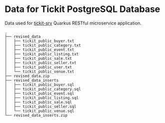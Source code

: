 # Data for Tickit PostgreSQL Database

Data used for [tickit-srv](https://github.com/garystafford/tickit-srv) Quarkus RESTful microservice application.

```text
.
├── revised_data
│   ├── tickit_public_buyer.txt
│   ├── tickit_public_category.txt
│   ├── tickit_public_event.txt
│   ├── tickit_public_listing.txt
│   ├── tickit_public_sale.txt
│   ├── tickit_public_seller.txt
│   ├── tickit_public_user.txt
│   └── tickit_public_venue.txt
├── revised_data.zip
├── revised_data_inserts
│   ├── tickit_public_buyer.sql
│   ├── tickit_public_category.sql
│   ├── tickit_public_event.sql
│   ├── tickit_public_listing.sql
│   ├── tickit_public_sale.sql
│   ├── tickit_public_seller.sql
│   └── tickit_public_venue.sql
└── revised_data_inserts.zip
```

